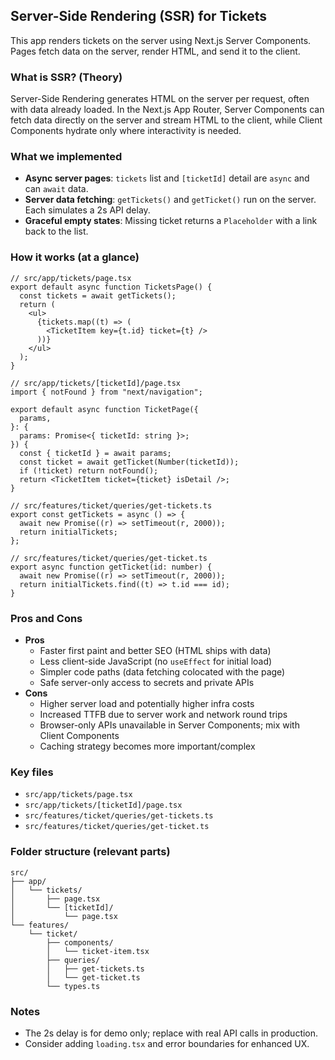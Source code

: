 ## Server-Side Rendering (SSR) for Tickets

This app renders tickets on the server using Next.js Server Components. Pages fetch data on the server, render HTML, and send it to the client.

### What is SSR? (Theory)

Server-Side Rendering generates HTML on the server per request, often with data already loaded. In the Next.js App Router, Server Components can fetch data directly on the server and stream HTML to the client, while Client Components hydrate only where interactivity is needed.

### What we implemented

- **Async server pages**: `tickets` list and `[ticketId]` detail are `async` and can `await` data.
- **Server data fetching**: `getTickets()` and `getTicket()` run on the server. Each simulates a 2s API delay.
- **Graceful empty states**: Missing ticket returns a `Placeholder` with a link back to the list.

### How it works (at a glance)

```tsx
// src/app/tickets/page.tsx
export default async function TicketsPage() {
  const tickets = await getTickets();
  return (
    <ul>
      {tickets.map((t) => (
        <TicketItem key={t.id} ticket={t} />
      ))}
    </ul>
  );
}
```

```tsx
// src/app/tickets/[ticketId]/page.tsx
import { notFound } from "next/navigation";

export default async function TicketPage({
  params,
}: {
  params: Promise<{ ticketId: string }>;
}) {
  const { ticketId } = await params;
  const ticket = await getTicket(Number(ticketId));
  if (!ticket) return notFound();
  return <TicketItem ticket={ticket} isDetail />;
}
```

```tsx
// src/features/ticket/queries/get-tickets.ts
export const getTickets = async () => {
  await new Promise((r) => setTimeout(r, 2000));
  return initialTickets;
};
```

```tsx
// src/features/ticket/queries/get-ticket.ts
export async function getTicket(id: number) {
  await new Promise((r) => setTimeout(r, 2000));
  return initialTickets.find((t) => t.id === id);
}
```

### Pros and Cons

- **Pros**
  - Faster first paint and better SEO (HTML ships with data)
  - Less client-side JavaScript (no `useEffect` for initial load)
  - Simpler code paths (data fetching colocated with the page)
  - Safe server-only access to secrets and private APIs
- **Cons**
  - Higher server load and potentially higher infra costs
  - Increased TTFB due to server work and network round trips
  - Browser-only APIs unavailable in Server Components; mix with Client Components
  - Caching strategy becomes more important/complex

### Key files

- `src/app/tickets/page.tsx`
- `src/app/tickets/[ticketId]/page.tsx`
- `src/features/ticket/queries/get-tickets.ts`
- `src/features/ticket/queries/get-ticket.ts`

### Folder structure (relevant parts)

```
src/
├── app/
│   └── tickets/
│       ├── page.tsx
│       └── [ticketId]/
│           └── page.tsx
└── features/
    └── ticket/
        ├── components/
        │   └── ticket-item.tsx
        ├── queries/
        │   ├── get-tickets.ts
        │   └── get-ticket.ts
        └── types.ts
```

### Notes

- The 2s delay is for demo only; replace with real API calls in production.
- Consider adding `loading.tsx` and error boundaries for enhanced UX.
